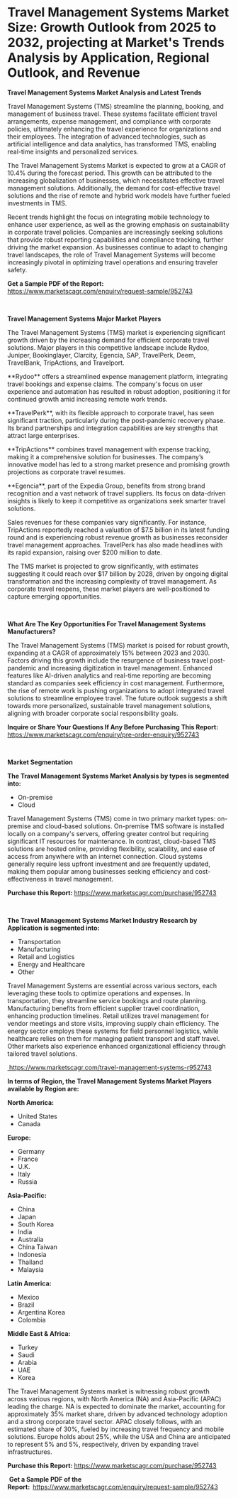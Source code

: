 <p><h1>Travel Management Systems Market Size: Growth Outlook from 2025 to 2032, projecting at Market's Trends Analysis by Application, Regional Outlook, and Revenue</h1></p><p><strong>Travel Management Systems Market Analysis and Latest Trends</strong></p>
<p><p>Travel Management Systems (TMS) streamline the planning, booking, and management of business travel. These systems facilitate efficient travel arrangements, expense management, and compliance with corporate policies, ultimately enhancing the travel experience for organizations and their employees. The integration of advanced technologies, such as artificial intelligence and data analytics, has transformed TMS, enabling real-time insights and personalized services.</p><p>The Travel Management Systems Market is expected to grow at a CAGR of 10.4% during the forecast period. This growth can be attributed to the increasing globalization of businesses, which necessitates effective travel management solutions. Additionally, the demand for cost-effective travel solutions and the rise of remote and hybrid work models have further fueled investments in TMS. </p><p>Recent trends highlight the focus on integrating mobile technology to enhance user experience, as well as the growing emphasis on sustainability in corporate travel policies. Companies are increasingly seeking solutions that provide robust reporting capabilities and compliance tracking, further driving the market expansion. As businesses continue to adapt to changing travel landscapes, the role of Travel Management Systems will become increasingly pivotal in optimizing travel operations and ensuring traveler safety.</p></p>
<p><strong>Get a Sample PDF of the Report:&nbsp;</strong> <a href="https://www.marketscagr.com/enquiry/request-sample/952743?utm_campaign=2517&utm_medium=2&utm_source=Github&utm_content=ia&utm_term=17042025&utm_id=travel-management-systems">https://www.marketscagr.com/enquiry/request-sample/952743</a></p>
<p>&nbsp;</p>
<p><strong>Travel Management Systems Major Market Players</strong></p>
<p><p>The Travel Management Systems (TMS) market is experiencing significant growth driven by the increasing demand for efficient corporate travel solutions. Major players in this competitive landscape include Rydoo, Juniper, Bookinglayer, Clarcity, Egencia, SAP, TravelPerk, Deem, TravelBank, TripActions, and Travelport.</p><p>**Rydoo** offers a streamlined expense management platform, integrating travel bookings and expense claims. The company's focus on user experience and automation has resulted in robust adoption, positioning it for continued growth amid increasing remote work trends. </p><p>**TravelPerk**, with its flexible approach to corporate travel, has seen significant traction, particularly during the post-pandemic recovery phase. Its brand partnerships and integration capabilities are key strengths that attract large enterprises. </p><p>**TripActions** combines travel management with expense tracking, making it a comprehensive solution for businesses. The company’s innovative model has led to a strong market presence and promising growth projections as corporate travel resumes.</p><p>**Egencia**, part of the Expedia Group, benefits from strong brand recognition and a vast network of travel suppliers. Its focus on data-driven insights is likely to keep it competitive as organizations seek smarter travel solutions.</p><p>Sales revenues for these companies vary significantly. For instance, TripActions reportedly reached a valuation of $7.5 billion in its latest funding round and is experiencing robust revenue growth as businesses reconsider travel management approaches. TravelPerk has also made headlines with its rapid expansion, raising over $200 million to date.</p><p>The TMS market is projected to grow significantly, with estimates suggesting it could reach over $17 billion by 2028, driven by ongoing digital transformation and the increasing complexity of travel management. As corporate travel reopens, these market players are well-positioned to capture emerging opportunities.</p></p>
<p>&nbsp;</p>
<p><strong>What Are The Key Opportunities For Travel Management Systems Manufacturers?</strong></p>
<p><p>The Travel Management Systems (TMS) market is poised for robust growth, expanding at a CAGR of approximately 15% between 2023 and 2030. Factors driving this growth include the resurgence of business travel post-pandemic and increasing digitization in travel management. Enhanced features like AI-driven analytics and real-time reporting are becoming standard as companies seek efficiency in cost management. Furthermore, the rise of remote work is pushing organizations to adopt integrated travel solutions to streamline employee travel. The future outlook suggests a shift towards more personalized, sustainable travel management solutions, aligning with broader corporate social responsibility goals.</p></p>
<p><strong>Inquire or Share Your Questions If Any Before Purchasing This Report:</strong> <a href="https://www.marketscagr.com/enquiry/pre-order-enquiry/952743?utm_campaign=2517&utm_medium=2&utm_source=Github&utm_content=ia&utm_term=17042025&utm_id=travel-management-systems">https://www.marketscagr.com/enquiry/pre-order-enquiry/952743</a></p>
<p>&nbsp;</p>
<p><strong>Market Segmentation</strong></p>
<p><strong>The Travel Management Systems Market Analysis by types is segmented into:</strong></p>
<p><ul><li>On-premise</li><li>Cloud</li></ul></p>
<p><p>Travel Management Systems (TMS) come in two primary market types: on-premise and cloud-based solutions. On-premise TMS software is installed locally on a company's servers, offering greater control but requiring significant IT resources for maintenance. In contrast, cloud-based TMS solutions are hosted online, providing flexibility, scalability, and ease of access from anywhere with an internet connection. Cloud systems generally require less upfront investment and are frequently updated, making them popular among businesses seeking efficiency and cost-effectiveness in travel management.</p></p>
<p><strong>Purchase this Report:&nbsp;</strong><a href="https://www.marketscagr.com/purchase/952743?utm_campaign=2517&utm_medium=2&utm_source=Github&utm_content=ia&utm_term=17042025&utm_id=travel-management-systems">https://www.marketscagr.com/purchase/952743</a></p>
<p>&nbsp;</p>
<p><strong>The Travel Management Systems Market Industry Research by Application is segmented into:</strong></p>
<p><ul><li>Transportation</li><li>Manufacturing</li><li>Retail and Logistics</li><li>Energy and Healthcare</li><li>Other</li></ul></p>
<p><p>Travel Management Systems are essential across various sectors, each leveraging these tools to optimize operations and expenses. In transportation, they streamline service bookings and route planning. Manufacturing benefits from efficient supplier travel coordination, enhancing production timelines. Retail utilizes travel management for vendor meetings and store visits, improving supply chain efficiency. The energy sector employs these systems for field personnel logistics, while healthcare relies on them for managing patient transport and staff travel. Other markets also experience enhanced organizational efficiency through tailored travel solutions.</p></p>
<p><a href="https://www.marketscagr.com/travel-management-systems-r952743?utm_campaign=2517&utm_medium=2&utm_source=Github&utm_content=ia&utm_term=17042025&utm_id=travel-management-systems">&nbsp;https://www.marketscagr.com/travel-management-systems-r952743</a></p>
<p><strong>In terms of Region, the Travel Management Systems Market Players available by Region are:</strong></p>
<p>
    <p> <strong> North America: </strong>
        <ul>
            <li>United States</li>
            <li>Canada</li>
        </ul>
        </p> 
    <p> <strong> Europe: </strong>
        <ul>
            <li>Germany</li>
            <li>France</li>
            <li>U.K.</li>
            <li>Italy</li>
            <li>Russia</li>
        </ul>
        </p> 
    <p> <strong> Asia-Pacific: </strong>
        <ul>
            <li>China</li>
            <li>Japan</li>
            <li>South Korea</li>
            <li>India</li>
            <li>Australia</li>
            <li>China Taiwan</li>
            <li>Indonesia</li>
            <li>Thailand</li>
            <li>Malaysia</li>
        </ul>
        </p> 
    <p> <strong> Latin America: </strong>
        <ul>
            <li>Mexico</li>
            <li>Brazil</li>
            <li>Argentina Korea</li>
            <li>Colombia</li>
        </ul>
        </p> 
    <p> <strong> Middle East & Africa: </strong>
        <ul>
            <li>Turkey</li>
            <li>Saudi</li>
            <li>Arabia</li>
            <li>UAE</li>
            <li>Korea</li>
        </ul>
    </p>
    </p>
<p><p>The Travel Management Systems market is witnessing robust growth across various regions, with North America (NA) and Asia-Pacific (APAC) leading the charge. NA is expected to dominate the market, accounting for approximately 35% market share, driven by advanced technology adoption and a strong corporate travel sector. APAC closely follows, with an estimated share of 30%, fueled by increasing travel frequency and mobile solutions. Europe holds about 25%, while the USA and China are anticipated to represent 5% and 5%, respectively, driven by expanding travel infrastructures.</p></p>
<p><strong>Purchase this Report: </strong><a href="https://www.marketscagr.com/purchase/952743?utm_campaign=2517&utm_medium=2&utm_source=Github&utm_content=ia&utm_term=17042025&utm_id=travel-management-systems">https://www.marketscagr.com/purchase/952743</a></p>
<p>&nbsp;<strong>Get a Sample PDF of the Report:&nbsp;&nbsp;</strong><a href="https://www.marketscagr.com/enquiry/request-sample/952743?utm_campaign=2517&utm_medium=2&utm_source=Github&utm_content=ia&utm_term=17042025&utm_id=travel-management-systems">https://www.marketscagr.com/enquiry/request-sample/952743</a></p>
<p><strong></strong></p>
<p><p></p><p></p><p></p></p>